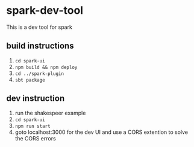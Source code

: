 # spark-dev-tool

This is a dev tool for spark

## build instructions

1. `cd spark-ui`
2. `npm build && npm deploy`
3. `cd ../spark-plugin`
4. `sbt package`

## dev instruction
1. run the shakespeer example
2. `cd spark-ui`
3. `npm run start`
4. goto localhost:3000 for the dev UI and use a CORS extention to solve the CORS errors